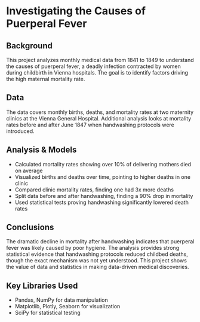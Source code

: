 
# Investigating the Causes of Puerperal Fever

## Background

This project analyzes monthly medical data from 1841 to 1849 to understand the causes of puerperal fever, a deadly infection contracted by women during childbirth in Vienna hospitals. The goal is to identify factors driving the high maternal mortality rate.

## Data 

The data covers monthly births, deaths, and mortality rates at two maternity clinics at the Vienna General Hospital. Additional analysis looks at mortality rates before and after June 1847 when handwashing protocols were introduced. 

## Analysis & Models

- Calculated mortality rates showing over 10% of delivering mothers died on average
- Visualized births and deaths over time, pointing to higher deaths in one clinic
- Compared clinic mortality rates, finding one had 3x more deaths 
- Split data before and after handwashing, finding a 90% drop in mortality
- Used statistical tests proving handwashing significantly lowered death rates

## Conclusions

The dramatic decline in mortality after handwashing indicates that puerperal fever was likely caused by poor hygiene. The analysis provides strong statistical evidence that handwashing protocols reduced childbed deaths, though the exact mechanism was not yet understood. This project shows the value of data and statistics in making data-driven medical discoveries.

## Key Libraries Used

- Pandas, NumPy for data manipulation
- Matplotlib, Plotly, Seaborn for visualization 
- SciPy for statistical testing

